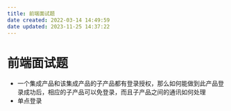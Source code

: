 ```yaml
---
title: 前端面试题
date created: 2022-03-14 14:49:59
date updated: 2023-11-25 14:37:22
---
```


# 前端面试题

- 一个集成产品和该集成产品的子产品都有登录授权，那么如何能做到此产品登录成功后，相应的子产品可以免登录，而且子产品之间的通讯如何处理
- 单点登录
